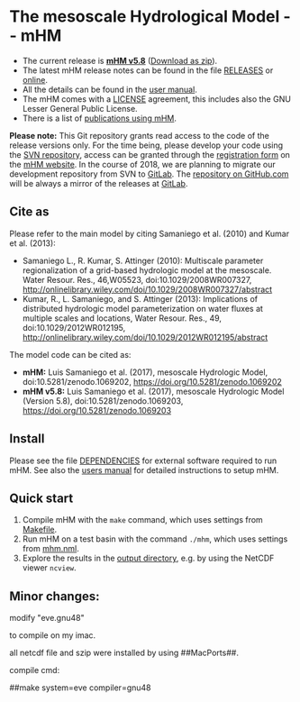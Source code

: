 # The mesoscale Hydrological Model -- mHM

- The current release is **[mHM v5.8][1]** ([Download as zip][2]).
- The latest mHM release notes can be found in the file [RELEASES][3] or [online][4].
- All the details can be found in the [user manual][5].
- The mHM comes with a [LICENSE][6] agreement, this includes also the GNU Lesser General Public License.
- There is a list of [publications using mHM][7].

**Please note:** This Git repository grants read access to the code of the release versions only.
For the time being, please develop your code using the [SVN repository](https://svn.ufz.de/mhm/),
access can be granted through the [registration form](http://www.ufz.de/index.php?en=40116) on the [mHM website](http://www.ufz.de/mhm/).
In the course of 2018, we are planning to migrate our development repository from SVN to [GitLab](https://git.ufz.de/mhm).
The [repository on GitHub.com](https://github.com/mhm-ufz/mhm) will be always a mirror of the releases at [GitLab](https://git.ufz.de/mhm).

## Cite as

Please refer to the main model by citing Samaniego et al. (2010) and Kumar et al. (2013):

- Samaniego L., R. Kumar, S. Attinger (2010): Multiscale parameter regionalization of a grid-based hydrologic model at the mesoscale. Water Resour. Res., 46,W05523, doi:10.1029/2008WR007327, http://onlinelibrary.wiley.com/doi/10.1029/2008WR007327/abstract
- Kumar, R., L. Samaniego, and S. Attinger (2013): Implications of distributed hydrologic model parameterization on water fluxes at multiple scales and locations, Water Resour. Res., 49, doi:10.1029/2012WR012195, http://onlinelibrary.wiley.com/doi/10.1029/2012WR012195/abstract

The model code can be cited as:

- **mHM:** Luis Samaniego et al. (2017), mesoscale Hydrologic Model, doi:10.5281/zenodo.1069202, https://doi.org/10.5281/zenodo.1069202
- **mHM v5.8:** Luis Samaniego et al. (2017), mesoscale Hydrologic Model (Version 5.8), doi:10.5281/zenodo.1069203, https://doi.org/10.5281/zenodo.1069203


## Install

Please see the file [DEPENDENCIES][8] for external software required to run mHM.
See also the [users manual][5] for detailed instructions to setup mHM.


## Quick start

1. Compile mHM with the `make` command, which uses settings from [Makefile](Makefile).
2. Run mHM on a test basin with the command `./mhm`, which uses settings from [mhm.nml](mhm.nml).
3. Explore the results in the [output directory](test_basin/), e.g. by using the NetCDF viewer `ncview`.


[1]: https://git.ufz.de/mhm/mhm/tags/v5.8
[2]: https://git.ufz.de/mhm/mhm/repository/v5.8/archive.zip
[3]: doc/RELEASES.md
[4]: https://git.ufz.de/mhm/mhm/tags/
[5]: doc/mhm_manual_v5.8.pdf
[6]: LICENSE
[7]: doc/mhm_papers.md
[8]: doc/DEPENDENCIES.md

## Minor changes:

modify "eve.gnu48"

to compile on my imac.

all netcdf file and szip were installed by using ##MacPorts##.

compile cmd:

##make system=eve compiler=gnu48
